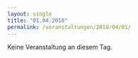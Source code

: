 ```yaml
---
layout: single
title: "01.04.2018"
permalink: /veranstaltungen/2018/04/01/
---
```


Keine Veranstaltung an diesem Tag.
